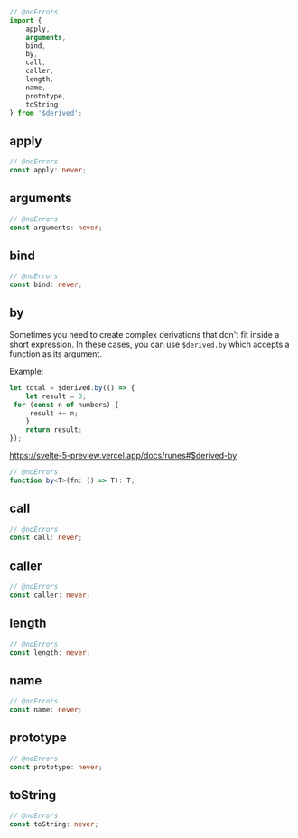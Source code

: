 

```js
// @noErrors
import {
	apply,
	arguments,
	bind,
	by,
	call,
	caller,
	length,
	name,
	prototype,
	toString
} from '$derived';
```

## apply



<div class="ts-block">

```ts
// @noErrors
const apply: never;
```

</div>

## arguments



<div class="ts-block">

```ts
// @noErrors
const arguments: never;
```

</div>

## bind



<div class="ts-block">

```ts
// @noErrors
const bind: never;
```

</div>

## by

Sometimes you need to create complex derivations that don't fit inside a short expression.
In these cases, you can use `$derived.by` which accepts a function as its argument.

Example:
```ts
let total = $derived.by(() => {
	let result = 0;
 for (const n of numbers) {
	 result += n;
	}
	return result;
});
```

https://svelte-5-preview.vercel.app/docs/runes#$derived-by

<div class="ts-block">

```ts
// @noErrors
function by<T>(fn: () => T): T;
```

</div>

## call



<div class="ts-block">

```ts
// @noErrors
const call: never;
```

</div>

## caller



<div class="ts-block">

```ts
// @noErrors
const caller: never;
```

</div>

## length



<div class="ts-block">

```ts
// @noErrors
const length: never;
```

</div>

## name



<div class="ts-block">

```ts
// @noErrors
const name: never;
```

</div>

## prototype



<div class="ts-block">

```ts
// @noErrors
const prototype: never;
```

</div>

## toString



<div class="ts-block">

```ts
// @noErrors
const toString: never;
```

</div>

